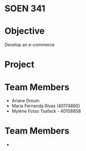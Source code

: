 # SOEN 341


# Objective

Develop an e-commerce

# Project


# Team Members

- Ariane Drouin
- Maria Fernanda Rivas (40174860)
- Mylène Fotso Tsafack - 40108858
	
# Team Members

-
